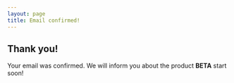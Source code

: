 ```yaml
---
layout: page
title: Email confirmed!
---
```

## Thank you!
Your email was confirmed.
We will inform you about the product **BETA** start soon!
